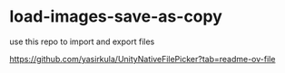 # load-images-save-as-copy

use this repo to import and export files

https://github.com/yasirkula/UnityNativeFilePicker?tab=readme-ov-file

